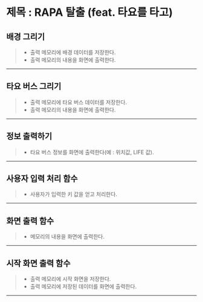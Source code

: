 # 제목 : RAPA 탈출 (feat. 타요를 타고)

## 배경 그리기
> * 출력 메모리에 배경 데이터를 저장한다.
> * 출력 메모리의 내용을 화면에 출력한다.
-------------------------------------------------

## 타요 버스 그리기
> * 출력 메모리에 타요 버스 데이터를 저장한다.
> * 출력 메모리의 내용을 화면에 출력한다.
-------------------------------------------------

## 정보 출력하기
> * 타요 버스 정보를 화면에 출력한다(예 : 위치값, LIFE 값).
-------------------------------------------------

## 사용자 입력 처리 함수
> * 사용자가 입력한 키 값을 얻고 처리한다.
-------------------------------------------------

## 화면 출력 함수
> * 메모리의 내용을 화면에 출력한다.
-------------------------------------------------

## 시작 화면 출력 함수
> * 출력 메모리에 시작 화면을 저장한다.
> * 출력 메모리에 저장된 데이터를 화면에 출력한다.
-------------------------------------------------
